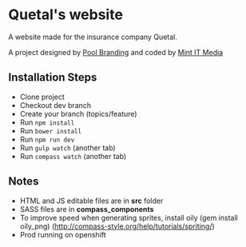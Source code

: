 Quetal's website
==============
A website made for the insurance company Quetal.

A project designed by [Pool Branding](http://somospool.com/) and coded by [Mint IT Media](http://mintitmedia.com/)


Installation Steps
------

* Clone project
* Checkout dev branch
* Create your branch (topics/feature)
* Run `npm install`
* Run `bower install`
* Run `npm run dev`
* Run `gulp watch` (another tab)
* Run `compass watch` (another tab)

Notes
------

* HTML and JS editable files are in **src** folder
* SASS files are in **compass_components**
* To improve speed when generating sprites, install oily (gem install oily_png) (http://compass-style.org/help/tutorials/spriting/)
* Prod running on openshift